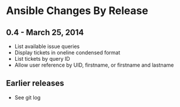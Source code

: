 Ansible Changes By Release
==========================

## 0.4 - March 25, 2014

- List available issue queries
- Display tickets in oneline condensed format
- List tickets by query ID
- Allow user reference by UID, firstname, or firstname and lastname

## Earlier releases

- See git log
